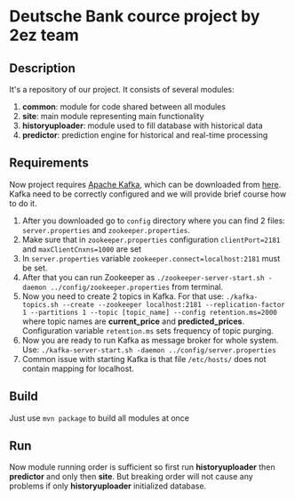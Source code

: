 # Deutsche Bank cource project by 2ez team

## Description

It's a repository of our project. It consists of several modules:

  1. **common**: module for code shared between all modules
  2. **site**: main module representing main functionality
  3. **historyuploader**: module used to fill database with historical data
  4. **predictor**: prediction engine for historical and real-time processing

## Requirements

  Now project requires [Apache Kafka](https://kafka.apache.org/), which can be downloaded from [here](https://www.apache.org/dyn/closer.cgi?path=/kafka/2.1.0/kafka_2.12-2.1.0.tgz).
  Kafka need to be correctly configured and we will provide brief course how to do it.
  1. After you downloaded go to `config` directory where you can find 2 files: `server.properties` and `zookeeper.properties`.
  2. Make sure that in `zookeeper.properties` configuration `clientPort=2181` and `maxClientCnxns=1000` are set
  3. In `server.properties` variable `zookeeper.connect=localhost:2181` must be set.
  4. After that you can run Zookeeper as `./zookeeper-server-start.sh -daemon ../config/zookeeper.properties` from terminal.
  5. Now you need to create 2 topics in Kafka. For that use: `./kafka-topics.sh --create --zookeeper localhost:2181 --replication-factor 1 --partitions 1 --topic [topic_name] --config retention.ms=2000` where topic names are **current_price** and **predicted_prices**. Configuration variable `retention.ms` sets frequency of topic purging.
  6. Now you are ready to run Kafka as message broker for whole system. Use: `./kafka-server-start.sh -daemon ../config/server.properties`
  7. Common issue with starting Kafka is that file `/etc/hosts/` does not contain mapping for localhost.

## Build

  Just use `mvn package` to build all modules at once

## Run

  Now module running order is sufficient so first run **historyuploader** then **predictor** and only then **site**. But breaking order will not cause any problems if only **historyuploader** initialized database.